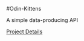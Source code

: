 #Odin-Kittens

A simple data-producing API

[Project Details](https://www.theodinproject.com/paths/full-stack-ruby-on-rails/courses/ruby-on-rails/lessons/kittens-api)


